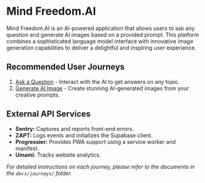 # Mind Freedom.AI

Mind Freedom.AI is an AI-powered application that allows users to ask any question and generate AI images based on a provided prompt. This platform combines a sophisticated language model interface with innovative image generation capabilities to deliver a delightful and inspiring user experience.

## Recommended User Journeys

1. [Ask a Question](docs/journeys/ask-question.md) - Interact with the AI to get answers on any topic.
2. [Generate AI Image](docs/journeys/generate-ai-image.md) - Create stunning AI-generated images from your creative prompts.

## External API Services

- **Sentry:** Captures and reports front-end errors.
- **ZAPT:** Logs events and initializes the Supabase client.
- **Progressier:** Provides PWA support using a service worker and manifest.
- **Umami:** Tracks website analytics.

_For detailed instructions on each journey, please refer to the documents in the `docs/journeys/` folder._